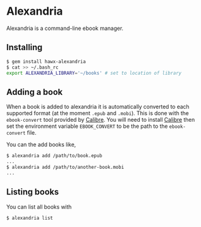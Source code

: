 # Alexandria

Alexandria is a command-line ebook manager.

## Installing

``` bash
$ gem install hawx-alexandria
$ cat >> ~/.bash_rc
export ALEXANDRIA_LIBRARY='~/books' # set to location of library
```

## Adding a book

When a book is added to alexandria it is automatically converted to each
supported format (at the moment `.epub` and `.mobi`). This is done with the
`ebook-convert` tool provided by [Calibre][]. You will need to install
[Calibre][] then set the environment variable `EBOOK_CONVERT` to be the path to
the `ebook-convert` file.

You can the add books like,

``` bash
$ alexandria add /path/to/book.epub
...
$ alexandria add /path/to/another-book.mobi
...
```


## Listing books

You can list all books with

``` bash
$ alexandria list
```


[Calibre]: http://calibre-ebook.com
